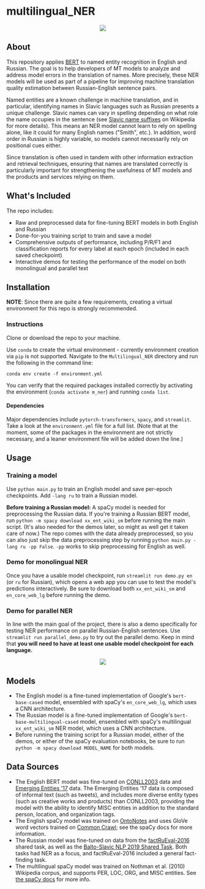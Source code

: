 # multilingual_NER

<!-- markdownlint-disable MD033 -->
<div style="text-align:center"><img src="./img/monolingual_demo.png"/></div>

## About

This repository applies [BERT](https://github.com/google-research/bert) to named entity recognition in English and Russian. The goal is to help developers of MT models to analyze and address model errors in the translation of names. More precisely, these NER models will be used as part of a pipeline for improving machine translation quality estimation between Russian-English sentence pairs.

Named entities are a known challenge in machine translation, and in particular, identifying names in Slavic languages such as Russian presents a unique challenge. Slavic names can vary in spelling depending on what role the name occupies in the sentence (see [Slavic name suffixes](https://en.wikipedia.org/wiki/Slavic_name_suffixes) on Wikipedia for more details). This means an NER model cannot learn to rely on spelling alone, like it could for many English names ("Smith", etc.). In addition, word order in Russian is highly variable, so models cannot necessarily rely on positional cues either.

Since translation is often used in tandem with other information extraction and retrieval techniques, ensuring that names are translated correctly is particularly important for strengthening the usefulness of MT models and the products and services relying on them.

## What's Included

The repo includes:

* Raw and preprocessed data for fine-tuning BERT models in both English and Russian
* Done-for-you training script to train and save a model
* Comprehensive outputs of performance, including P/R/F1 and classification reports for every label at each epoch (included in each saved checkpoint)
* Interactive demos for testing the performance of the model on both monolingual and parallel text

## Installation

**NOTE**: Since there are quite a few requirements, creating a virtual environment for this repo is strongly recommended.

### Instructions

Clone or download the repo to your machine.

Use `conda` to create the virtual environment - currently environment creation via `pip` is not supported. Navigate to the `Multilingual_NER` directory and run the following in the command line:

`conda env create -f environment.yml`

You can verify that the required packages installed correctly by activating the environment (`conda activate m_ner`) and running `conda list`.

#### Dependencies

Major dependencies include `pytorch-transformers`, `spacy`, and `streamlit`. Take a look at the `environment.yml` file for a full list. (Note that at the moment, some of the packages in the environment are not strictly necessary, and a leaner environment file will be added down the line.)

## Usage

### Training a model

Use `python main.py` to train an English model and save per-epoch checkpoints. Add `-lang ru` to train a Russian model.

**Before training a Russian model:** A spaCy model is needed for preprocessing the Russian data. If you're training a Russian BERT model, run `python -m spacy download xx_ent_wiki_sm` before running the main script. (It's also needed for the demos later, so might as well get it taken care of now.) The repo comes with the data already preprocessed, so you can also just skip the data preprocessing step by running `python main.py -lang ru -pp False`. `-pp` works to skip preprocessing for English as well.

### Demo for monolingual NER

Once you have a usable model checkpoint, run `streamlit run demo.py en` (or `ru` for Russian), which opens a web app you can use to test the model's predictions interactively. Be sure to download both `xx_ent_wiki_sm` and `en_core_web_lg` before running the demo.

### Demo for parallel NER

In line with the main goal of the project, there is also a demo specifically for testing NER performance on parallel Russian-English sentences. Use `streamlit run parallel_demo.py` to try out the parallel demo. Keep in mind that **you will need to have at least one usable model checkpoint for each language.**

<!-- markdownlint-disable MD033 -->
<div style="text-align:center"><img src="./img/parallel_demo.png"/></div>

## Models

* The English model is a fine-tuned implementation of Google's `bert-base-cased` model, ensembled with spaCy's `en_core_web_lg`, which uses a CNN architecture.
* The Russian model is a fine-tuned implementation of Google's `bert-base-multilingual-cased` model, ensembled with spaCy's multilingual `xx_ent_wiki_sm` NER model, which uses a CNN architecture.
* Before running the training script for a Russian model, either of the demos, or either of the spaCy evaluation notebooks, be sure to run `python -m spacy download MODEL_NAME` for both models.

## Data Sources

* The English BERT model was fine-tuned on [CONLL2003](http://aclweb.org/anthology/W03-0419) data and [Emerging Entities '17](https://noisy-text.github.io/2017/emerging-rare-entities.html) data. The Emerging Entities '17 data is composed of informal text (such as tweets), and includes more diverse entity types (such as creative works and products) than CONLL2003, providing the model with the ability to identify MISC entities in addition to the standard person, location, and organization tags.
* The English spaCy model was trained on [OntoNotes](https://catalog.ldc.upenn.edu/LDC2013T19) and uses GloVe word vectors trained on [Common Crawl](https://commoncrawl.org/); see the spaCy docs for more information.
* The Russian model was fine-tuned on data from the [factRuEval-2016](https://github.com/dialogue-evaluation/factRuEval-2016/) shared task, as well as the [Balto-Slavic NLP 2019 Shared Task](http://bsnlp.cs.helsinki.fi/shared_task.html). Both tasks had NER as a focus, and factRuEval-2016 included a general fact-finding task.
* The multilingual spaCy model was trained on Nothman et al. (2010) Wikipedia corpus, and supports PER, LOC, ORG, and MISC entities. See [the spaCy docs](https://spacy.io/models/xx) for more info.
